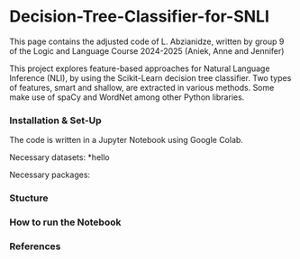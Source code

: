 # Decision-Tree-Classifier-for-SNLI
This page contains the adjusted code of L. Abzianidze, written by group 9 of the Logic and Language Course 2024-2025 (Aniek, Anne and Jennifer)

This project explores feature-based approaches for Natural Language Inference (NLI), by using the Scikit-Learn decision tree classifier. 
Two types of features, smart and shallow, are extracted in various methods. Some make use of spaCy and WordNet among other Python libraries.

### Installation & Set-Up
The code is written in a Jupyter Notebook using Google Colab.

Necessary datasets:
*hello

Necessary packages:


### Stucture


### How to run the Notebook


### References
